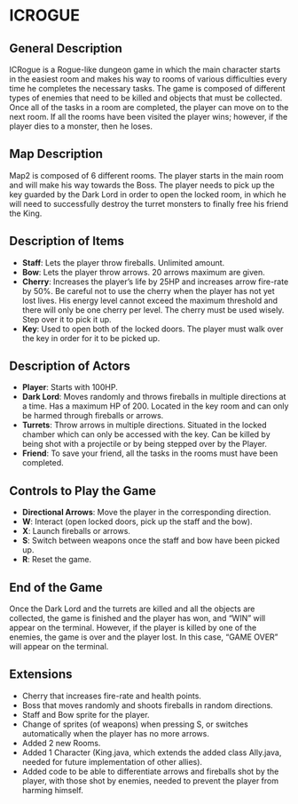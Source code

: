 # ICROGUE

## General Description

ICRogue is a Rogue-like dungeon game in which the main character starts in the easiest room and makes his way to rooms of various difficulties every time he completes the necessary tasks. The game is composed of different types of enemies that need to be killed and objects that must be collected. Once all of the tasks in a room are completed, the player can move on to the next room. If all the rooms have been visited the player wins; however, if the player dies to a monster, then he loses.

## Map Description

Map2 is composed of 6 different rooms. The player starts in the main room and will make his way towards the Boss. The player needs to pick up the key guarded by the Dark Lord in order to open the locked room, in which he will need to successfully destroy the turret monsters to finally free his friend the King.

## Description of Items

- **Staff**: Lets the player throw fireballs. Unlimited amount.
- **Bow**: Lets the player throw arrows. 20 arrows maximum are given.
- **Cherry**: Increases the player’s life by 25HP and increases arrow fire-rate by 50%. Be careful not to use the cherry when the player has not yet lost lives. His energy level cannot exceed the maximum threshold and there will only be one cherry per level. The cherry must be used wisely. Step over it to pick it up.
- **Key**: Used to open both of the locked doors. The player must walk over the key in order for it to be picked up.

## Description of Actors

- **Player**: Starts with 100HP.
- **Dark Lord**: Moves randomly and throws fireballs in multiple directions at a time. Has a maximum HP of 200. Located in the key room and can only be harmed through fireballs or arrows.
- **Turrets**: Throw arrows in multiple directions. Situated in the locked chamber which can only be accessed with the key. Can be killed by being shot with a projectile or by being stepped over by the Player.
- **Friend**: To save your friend, all the tasks in the rooms must have been completed.

## Controls to Play the Game

- **Directional Arrows**: Move the player in the corresponding direction.
- **W**: Interact (open locked doors, pick up the staff and the bow).
- **X**: Launch fireballs or arrows.
- **S**: Switch between weapons once the staff and bow have been picked up.
- **R**: Reset the game.

## End of the Game

Once the Dark Lord and the turrets are killed and all the objects are collected, the game is finished and the player has won, and “WIN” will appear on the terminal. However, if the player is killed by one of the enemies, the game is over and the player lost. In this case, “GAME OVER” will appear on the terminal.

## Extensions

- Cherry that increases fire-rate and health points.
- Boss that moves randomly and shoots fireballs in random directions.
- Staff and Bow sprite for the player.
- Change of sprites (of weapons) when pressing S, or switches automatically when the player has no more arrows.
- Added 2 new Rooms.
- Added 1 Character (King.java, which extends the added class Ally.java, needed for future implementation of other allies).
- Added code to be able to differentiate arrows and fireballs shot by the player, with those shot by enemies, needed to prevent the player from harming himself.
